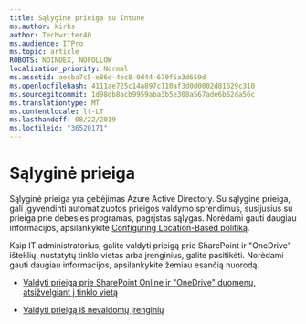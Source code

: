 ```yaml
---
title: Sąlyginė prieiga su Intune
ms.author: kirks
author: Techwriter40
ms.audience: ITPro
ms.topic: article
ROBOTS: NOINDEX, NOFOLLOW
localization_priority: Normal
ms.assetid: aecba7c5-e86d-4ec8-9d44-679f5a3d659d
ms.openlocfilehash: 4111ae725c14a897c110af3d0d0002d81629c310
ms.sourcegitcommit: 1d98db8acb9959aba3b5e308a567ade6b62da56c
ms.translationtype: MT
ms.contentlocale: lt-LT
ms.lasthandoff: 08/22/2019
ms.locfileid: "36520171"
---
```

# <a name="conditional-access"></a>Sąlyginė prieiga

Sąlyginė prieiga yra gebėjimas Azure Active Directory. Su sąlygine prieiga, gali įgyvendinti automatizuotos prieigos valdymo sprendimus, susijusius su prieiga prie debesies programas, pagrįstas sąlygas. Norėdami gauti daugiau informacijos, apsilankykite [Configuring Location-Based politiką](https://docs.microsoft.com/azure/active-directory/conditional-access/overview).

Kaip IT administratorius, galite valdyti prieigą prie SharePoint ir "OneDrive" išteklių, nustatytų tinklo vietas arba įrenginius, galite pasitikėti. Norėdami gauti daugiau informacijos, apsilankykite žemiau esančią nuorodą.

- [Valdyti prieigą prie SharePoint Online ir "OneDrive" duomenų, atsižvelgiant į tinklo vietą](https://docs.microsoft.com/sharepoint/control-access-based-on-network-location)

- [Valdyti prieigą iš nevaldomų įrenginių](https://docs.microsoft.com/sharepoint/control-access-from-unmanaged-devices)

